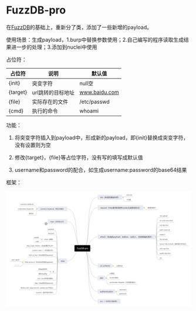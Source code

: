 # FuzzDB-pro

在[FuzzDB](https://github.com/fuzzdb-project/fuzzdb)的基础上，重新分了类，添加了一些新增的payload。



使用场景：生成payload，1.burp中替换参数使用；2.自己编写的程序读取生成结果进一步的处理；3.添加到nuclei中使用



占位符：

| 占位符   | 说明              | 默认值        |
| -------- | ----------------- | ------------- |
| {init}   | 突变字符          | null空        |
| {target} | url跳转的目标地址 | www.baidu.com |
| {file}   | 实际存在的文件    | /etc/passwd   |
| {cmd}    | 执行的命令        | whoami        |



功能：

1. 将突变字符插入到payload中，形成新的payload，即{init}替换成突变字符，没有设置则为空
2. 修改{target}，{file}等占位字符，没有写的填写成默认值

3. username和password的配合，如生成username:password的base64结果



框架：

![image-20220810152921183](image-20220810152921183.png)